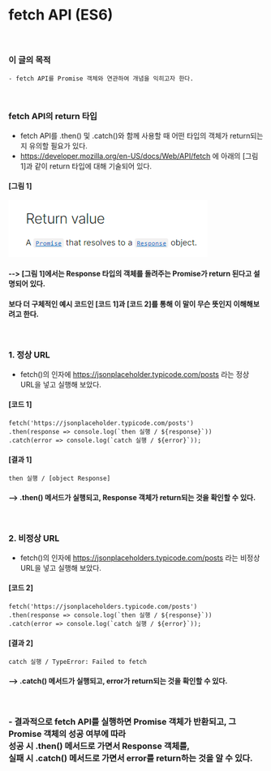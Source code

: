 # fetch API (ES6)
<br/>

### 이 글의 목적
    - fetch API를 Promise 객체와 연관하여 개념을 익히고자 한다.
<br/>

### fetch API의 return 타입
- fetch API를 .then() 및 .catch()와 함께 사용할 때 어떤 타입의 객체가 return되는지 유의할 필요가 있다.
- https://developer.mozilla.org/en-US/docs/Web/API/fetch 에 아래의 [그림 1]과 같이 return 타입에 대해 기술되어 있다.
#### [그림 1]
![IMAGE](images/fetchReturn.png)
#### --> [그림 1]에서는 Response 타입의 객체를 돌려주는 Promise가 return 된다고 설명되어 있다.
#### 보다 더 구체적인 예시 코드인 [코드 1]과 [코드 2]를 통해 이 말이 무슨 뜻인지 이해해보려고 한다.
<br/>

### 1. 정상 URL
- fetch()의 인자에 https://jsonplaceholder.typicode.com/posts 라는 정상 URL을 넣고 실행해 보았다.
#### [코드 1]
```plaintext
fetch('https://jsonplaceholder.typicode.com/posts')
.then(response => console.log(`then 실행 / ${response}`))
.catch(error => console.log(`catch 실행 / ${error}`));
```
#### [결과 1]
    then 실행 / [object Response]
#### --> .then() 메서드가 실행되고, Response 객체가 return되는 것을 확인할 수 있다.
<br/>

### 2. 비정상 URL
- fetch()의 인자에 https://jsonplaceholders.typicode.com/posts 라는 비정상 URL을 넣고 실행해 보았다.
#### [코드 2]
```plaintext
fetch('https://jsonplaceholders.typicode.com/posts')
.then(response => console.log(`then 실행 / ${response}`))
.catch(error => console.log(`catch 실행 / ${error}`));
```
#### [결과 2]
    catch 실행 / TypeError: Failed to fetch
####
#### --> .catch() 메서드가 실행되고, error가 return되는 것을 확인할 수 있다.
<br/>

### - 결과적으로 fetch API를 실행하면 Promise 객체가 반환되고, 그 Promise 객체의 성공 여부에 따라 <br/> 성공 시 .then() 메서드로 가면서 Response 객체를, <br/> 실패 시 .catch() 메서드로 가면서 error를 return하는 것을 알 수 있다.

